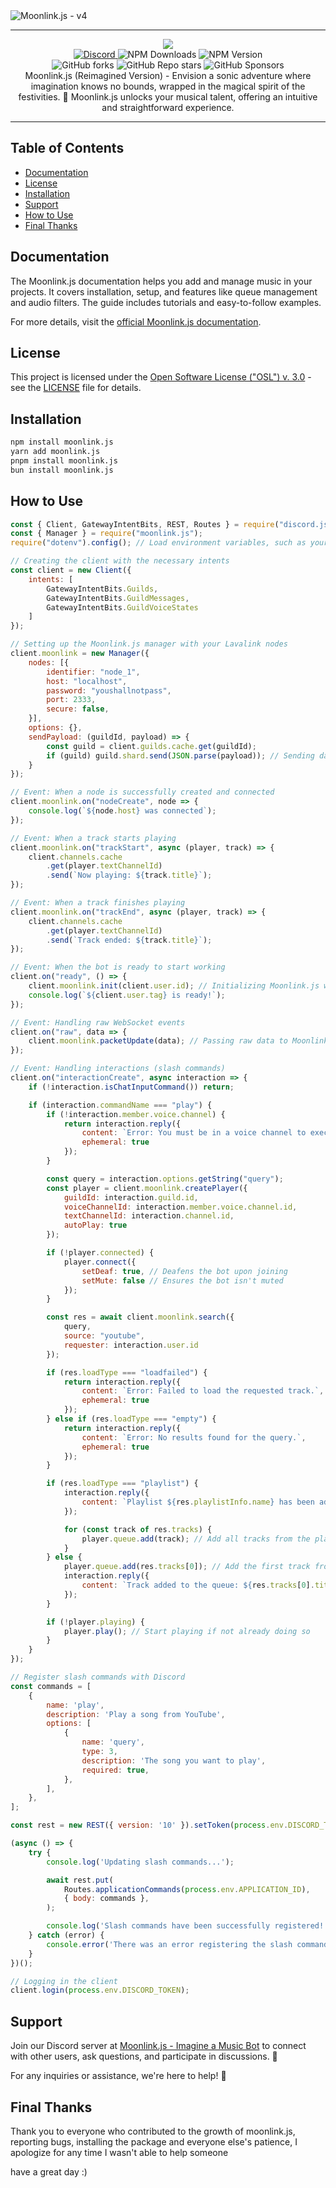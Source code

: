 <img src="/assets/moonlink_banner.png" alt="Moonlink.js - v4">
<div align = "center">
<hr>
<img src="https://img.shields.io/badge/Made_with_♥️_in-Brazil-ED186A?style=for-the-badge"><br>
<a href="https://discord.gg/q8HzGuHuDY">
<img src="https://img.shields.io/discord/990369410344701964?color=333&label=Support&logo=discord&style=for-the-badge" alt="Discord">
</a>
</a> 
</a href="https://www.npmjs.com/package/moonlink.js">
<img alt="NPM Downloads" src="https://img.shields.io/npm/d18m/moonlink.js?style=for-the-badge&logo=npm&color=333">
<a>
<a>
<img alt="NPM Version" src="https://img.shields.io/npm/v/moonlink.js?style=for-the-badge&logo=npm&color=333">
</a>
<br>
<a><img alt="GitHub forks" src="https://img.shields.io/github/forks/Ecliptia/moonlink.js?style=for-the-badge&logo=github&color=333">
</a>
<a>
<img alt="GitHub Repo stars" src="https://img.shields.io/github/stars/Ecliptia/moonlink.js?style=for-the-badge&logo=github&color=333">
</a>
<a>
<img alt="GitHub Sponsors" src="https://img.shields.io/github/sponsors/1lucas1apk?style=for-the-badge&logo=github&color=333">
</a>
  <br>
  Moonlink.js (Reimagined Version) - Envision a sonic adventure where imagination knows no bounds, wrapped in the magical spirit of the festivities. 🌌 Moonlink.js unlocks your musical talent, offering an intuitive and straightforward experience.
</div>
<hr>

## Table of Contents

-   [Documentation](#documentation)
-   [License](#license)
-   [Installation](#installation)
-   [Support](#support)
-   [How to Use](#how-to-use)
-   [Final Thanks](#final-thanks)
  
## Documentation

The Moonlink.js documentation helps you add and manage music in your projects. It covers installation, setup, and features like queue management and audio filters. The guide includes tutorials and easy-to-follow examples.

For more details, visit the [official Moonlink.js documentation](https://moonlink.js.org).

## License

This project is licensed under the [Open Software License ("OSL") v. 3.0](LICENSE) - see the [LICENSE](LICENSE) file for details.

## Installation

```bash
npm install moonlink.js
yarn add moonlink.js
pnpm install moonlink.js
bun install moonlink.js
```

## How to Use

```javascript
const { Client, GatewayIntentBits, REST, Routes } = require("discord.js");
const { Manager } = require("moonlink.js");
require("dotenv").config(); // Load environment variables, such as your bot token

// Creating the client with the necessary intents
const client = new Client({
    intents: [
        GatewayIntentBits.Guilds,
        GatewayIntentBits.GuildMessages,
        GatewayIntentBits.GuildVoiceStates
    ]
});

// Setting up the Moonlink.js manager with your Lavalink nodes
client.moonlink = new Manager({
    nodes: [{
        identifier: "node_1",
        host: "localhost",
        password: "youshallnotpass",
        port: 2333,
        secure: false,
    }],
    options: {},
    sendPayload: (guildId, payload) => {
        const guild = client.guilds.cache.get(guildId);
        if (guild) guild.shard.send(JSON.parse(payload)); // Sending data to the shard if the guild is available
    }
});

// Event: When a node is successfully created and connected
client.moonlink.on("nodeCreate", node => {
    console.log(`${node.host} was connected`);
});

// Event: When a track starts playing
client.moonlink.on("trackStart", async (player, track) => {
    client.channels.cache
        .get(player.textChannelId)
        .send(`Now playing: ${track.title}`);
});

// Event: When a track finishes playing
client.moonlink.on("trackEnd", async (player, track) => {
    client.channels.cache
        .get(player.textChannelId)
        .send(`Track ended: ${track.title}`);
});

// Event: When the bot is ready to start working
client.on("ready", () => {
    client.moonlink.init(client.user.id); // Initializing Moonlink.js with the bot's ID
    console.log(`${client.user.tag} is ready!`);
});

// Event: Handling raw WebSocket events
client.on("raw", data => {
    client.moonlink.packetUpdate(data); // Passing raw data to Moonlink.js for handling
});

// Event: Handling interactions (slash commands)
client.on("interactionCreate", async interaction => {
    if (!interaction.isChatInputCommand()) return;

    if (interaction.commandName === "play") {
        if (!interaction.member.voice.channel) {
            return interaction.reply({
                content: `Error: You must be in a voice channel to execute this command.`,
                ephemeral: true
            });
        }

        const query = interaction.options.getString("query");
        const player = client.moonlink.createPlayer({
            guildId: interaction.guild.id,
            voiceChannelId: interaction.member.voice.channel.id,
            textChannelId: interaction.channel.id,
            autoPlay: true
        });

        if (!player.connected) {
            player.connect({
                setDeaf: true, // Deafens the bot upon joining
                setMute: false // Ensures the bot isn't muted
            });
        }

        const res = await client.moonlink.search({
            query,
            source: "youtube",
            requester: interaction.user.id
        });

        if (res.loadType === "loadfailed") {
            return interaction.reply({
                content: `Error: Failed to load the requested track.`,
                ephemeral: true
            });
        } else if (res.loadType === "empty") {
            return interaction.reply({
                content: `Error: No results found for the query.`,
                ephemeral: true
            });
        }

        if (res.loadType === "playlist") {
            interaction.reply({
                content: `Playlist ${res.playlistInfo.name} has been added to the queue.`
            });

            for (const track of res.tracks) {
                player.queue.add(track); // Add all tracks from the playlist to the queue
            }
        } else {
            player.queue.add(res.tracks[0]); // Add the first track from the search results
            interaction.reply({
                content: `Track added to the queue: ${res.tracks[0].title}`
            });
        }

        if (!player.playing) {
            player.play(); // Start playing if not already doing so
        }
    }
});

// Register slash commands with Discord
const commands = [
    {
        name: 'play',
        description: 'Play a song from YouTube',
        options: [
            {
                name: 'query',
                type: 3,
                description: 'The song you want to play',
                required: true,
            },
        ],
    },
];

const rest = new REST({ version: '10' }).setToken(process.env.DISCORD_TOKEN);

(async () => {
    try {
        console.log('Updating slash commands...');

        await rest.put(
            Routes.applicationCommands(process.env.APPLICATION_ID),
            { body: commands },
        );

        console.log('Slash commands have been successfully registered!');
    } catch (error) {
        console.error('There was an error registering the slash commands:', error);
    }
})();

// Logging in the client
client.login(process.env.DISCORD_TOKEN);
```

## Support

Join our Discord server at [Moonlink.js - Imagine a Music Bot](https://discord.com/invite/xQq2A8vku3) to connect with other users, ask questions, and participate in discussions. 🤝

For any inquiries or assistance, we're here to help! 🌟

## Final Thanks

Thank you to everyone who contributed to the growth of moonlink.js, reporting bugs, installing the package and everyone else's patience, I apologize for any time I wasn't able to help someone

have a great day :)
